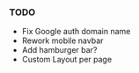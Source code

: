 ### TODO

- Fix Google auth domain name
- Rework mobile navbar
- Add hamburger bar?
- Custom Layout per page
